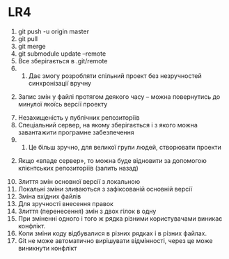 # LR4
1. git push -u origin master
2. git pull
3. git merge
4. git submodule update –remote
5. Все зберігається в .git/remote
6. 1) Дає змогу розробляти спільний проект без незручностей
синхронізації вручну
2) Запис змін у файлі протягом деякого часу – можна повернутись
до минулої якоїсь версії проекту
7. Незахищеність у публічних репозиторіїв
8. Спеціальний сервер, на якому зберігається і з якого можна
завантажити програмне забезпечення
9. 1) Це більш зручно, для великої групи людей, створювати проекти
2) Якщо «впаде сервер», то можна буде відновити за допомогою
клієнтських репозиторіїв (залить назад)
 10. Злиття змін основної версії з локальною
 11. Локальні зміни зливаються з зафіксованій основній версії
 12. Зміна вхідних файлів
 13. Для зручності внесення правок
 14. Злиття (перенесення) змін з двох гілок в одну
 15. При зміненні одного і того ж рядка різними користувачами виникає
конфлікт.
 16. Коли зміни коду відбувалися в різних рядках і в різних файлах.
 17. Git не може автоматично вирішувати відмінності, через це може виникнути конфлікт
